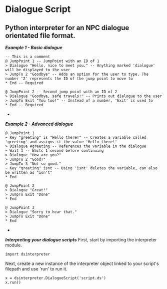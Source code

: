 # Dialogue Script
Python interpreter for an NPC dialogue orientated file format.
-
___Example 1 - Basic dialogue___
```
-- This is a comment
@ JumpPoint 1 -- JumpPoint with an ID of 1
> Dialogue "Hello, nice to meet you." -- Anything marked 'dialogue' will be displayed to the user
> JumpTo 2 "Goodbye" -- Adds an option for the user to type. The number '2' represents the ID of the jump point to move to 
* End -- Required

@ JumpPoint 2 -- Second jump point with an ID of 2
> Dialogue "Goodbye, safe travels!" -- Prints out dialogue to the user
> JumpTo Exit "You too!" -- Instead of a number, 'Exit' is used to 
* End -- Required
```
-
___Example 2 - Advanced dialogue___
```
@ JumpPoint 1
~ Key "greeting" is "Hello there!" -- Creates a variable called 'greeting' and assigns it the value 'Hello there!'
> Dialogue #greeting -- References the variable in the dialogue
~ Wait 1 -- Waits 1 second before continuing
> Dialogue "How are you?"
> JumpTo 2 "Good!"
> JumpTo 3 "Not so good."
~ Key "greeting" isnt -- Using 'isnt' deletes the variable, can also be written as "isn't"
* End

@ JumpPoint 2
> Dialogue "Great!"
> JumpTo Exit "Done"
* End

@ JumpPoint 3
> Dialogue "Sorry to hear that."
> JumpTo Exit "Done"
* End
```
-
___Interpreting your dialogue scripts___
First, start by importing the interpreter module.
```
import dsinterpreter
```
Next, create a new instance of the interpreter object linked to your script's filepath and use 'run' to run it.
```
x = dsinterpreter.DialogueScript('script.ds')
x.run()
```
